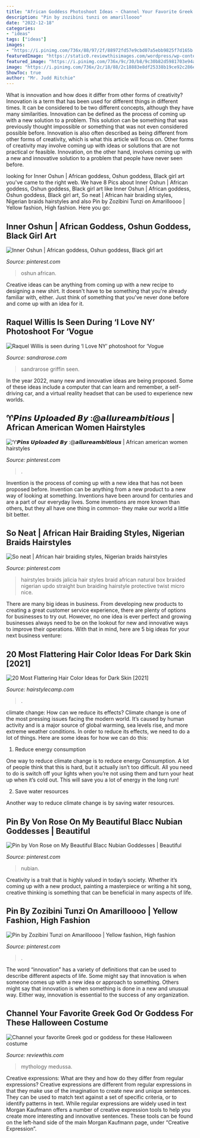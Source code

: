 ```yaml
---
title: "African Goddess Photoshoot Ideas ~ Channel Your Favorite Greek God Or Goddess For These Halloween Costume"
description: "Pin by zozibini tunzi on amarilloooo"
date: "2022-12-18"
categories:
- "ideas"
tags: ["ideas"]
images:
- "https://i.pinimg.com/736x/88/97/2f/88972fd57e9cbd07a5ebb9825f7d165b.jpg"
featuredImage: "https://static0.reviewthisimages.com/wordpress/wp-content/uploads/2019/09/medussa-e1568582332205.jpg"
featured_image: "https://i.pinimg.com/736x/9c/30/b8/9c30b82d5981703e94a7b7a644c76df8--corn-row-hairstyles-braid-hairstyles.jpg"
image: "https://i.pinimg.com/736x/2c/18/88/2c18883e8df25338b19ce92c286e9759--african-fashion-african-beauty.jpg"
ShowToc: true
author: "Mr. Judd Ritchie"
---
```



What is innovation and how does it differ from other forms of creativity?
Innovation is a term that has been used for different things in different times. It can be considered to be two different concepts, although they have many similarities. Innovation can be defined as the process of coming up with a new solution to a problem. This solution can be something that was previously thought impossible or something that was not even considered possible before. Innovation is also often described as being different from other forms of creativity, which is what this article will focus on. Other forms of creativity may involve coming up with ideas or solutions that are not practical or feasible. Innovation, on the other hand, involves coming up with a new and innovative solution to a problem that people have never seen before.

	

		
looking for Inner Oshun | African goddess, Oshun goddess, Black girl art you've came to the right web. We have 8 Pics about Inner Oshun | African goddess, Oshun goddess, Black girl art like Inner Oshun | African goddess, Oshun goddess, Black girl art, So neat | African hair braiding styles, Nigerian braids hairstyles and also Pin by Zozibini Tunzi on Amarilloooo | Yellow fashion, High fashion. Here you go:
		
    
## Inner Oshun | African Goddess, Oshun Goddess, Black Girl Art

<img loading=lazy src="https://i.pinimg.com/736x/df/ea/b4/dfeab4953d9d8acca3791d83282171a5.jpg" onerror="this.onerror=null;this.src='https://tse1.mm.bing.net/th?id=OIP.fx5Yuf_xcwdf9x8sAHsScAHaLH&amp;pid=15.1';" alt="Inner Oshun | African goddess, Oshun goddess, Black girl art">

_Source: pinterest.com_

>oshun african. 

	

Creative ideas can be anything from coming up with a new recipe to designing a new shirt. It doesn't have to be something that you're already familiar with, either. Just think of something that you've never done before and come up with an idea for it.

    
## Raquel Willis Is Seen During ‘I Love NY’ Photoshoot For ‘Vogue

<img loading=lazy src="https://sandrarose.com/wp-content/uploads/2020/08/Raquel-Willis-GettyImages-1227988794.jpg" onerror="this.onerror=null;this.src='https://tse1.mm.bing.net/th?id=OIP.6RVZXvV7hLStm9R2VuNymwHaLH&amp;pid=15.1';" alt="Raquel Willis is seen during ‘I Love NY’ photoshoot for ‘Vogue">

_Source: sandrarose.com_

>sandrarose griffin seen. 

	

In the year 2022, many new and innovative ideas are being proposed. Some of these ideas include a computer that can learn and remember, a self-driving car, and a virtual reality headset that can be used to experience new worlds.

    
## ♈𝙋𝙞𝙣𝙨 𝙐𝙥𝙡𝙤𝙖𝙙𝙚𝙙 𝘽𝙮 :@𝙖𝙡𝙡𝙪𝙧𝙚𝙖𝙢𝙗𝙞𝙩𝙞𝙤𝙪𝙨 | African American Women Hairstyles

<img loading=lazy src="https://i.pinimg.com/736x/88/97/2f/88972fd57e9cbd07a5ebb9825f7d165b.jpg" onerror="this.onerror=null;this.src='https://tse2.mm.bing.net/th?id=OIP.NxTxwS8v-E834Hl_grt0fQHaKI&amp;pid=15.1';" alt="♈𝙋𝙞𝙣𝙨 𝙐𝙥𝙡𝙤𝙖𝙙𝙚𝙙 𝘽𝙮 :@𝙖𝙡𝙡𝙪𝙧𝙚𝙖𝙢𝙗𝙞𝙩𝙞𝙤𝙪𝙨 | African american women hairstyles">

_Source: pinterest.com_

>. 

	

Invention is the process of coming up with a new idea that has not been proposed before. Invention can be anything from a new product to a new way of looking at something. Inventions have been around for centuries and are a part of our everyday lives. Some inventions are more known than others, but they all have one thing in common- they make our world a little bit better.

    
## So Neat | African Hair Braiding Styles, Nigerian Braids Hairstyles

<img loading=lazy src="https://i.pinimg.com/736x/9c/30/b8/9c30b82d5981703e94a7b7a644c76df8--corn-row-hairstyles-braid-hairstyles.jpg" onerror="this.onerror=null;this.src='https://tse2.mm.bing.net/th?id=OIP.Z6ve9fTy6tZ--d401ZD12QHaNK&amp;pid=15.1';" alt="So neat | African hair braiding styles, Nigerian braids hairstyles">

_Source: pinterest.com_

>hairstyles braids jalicia hair styles braid african natural box braided nigerian updo straight bun braiding hairstyle protective twist micro nice. 

	

There are many big ideas in business. From developing new products to creating a great customer service experience, there are plenty of options for businesses to try out. However, no one idea is ever perfect and growing businesses always need to be on the lookout for new and innovative ways to improve their operations. With that in mind, here are 5 big ideas for your next business venture: 

    
## 20 Most Flattering Hair Color Ideas For Dark Skin [2021]

<img loading=lazy src="https://hairstylecamp.com/wp-content/uploads/hair-color-for-dark-skin-tone-3.jpg" onerror="this.onerror=null;this.src='https://tse4.mm.bing.net/th?id=OIP.52k3Peg36bXXLRrKYPUTgAAAAA&amp;pid=15.1';" alt="20 Most Flattering Hair Color Ideas for Dark Skin [2021]">

_Source: hairstylecamp.com_

>. 

	

climate change: How can we reduce its effects?
Climate change is one of the most pressing issues facing the modern world. It’s caused by human activity and is a major source of global warming, sea levels rise, and more extreme weather conditions. In order to reduce its effects, we need to do a lot of things. Here are some ideas for how we can do this:
1) Reduce energy consumption

One way to reduce climate change is to reduce energy Consumption. A lot of people think that this is hard, but it actually isn’t too difficult. All you need to do is switch off your lights when you’re not using them and turn your heat up when it’s cold out. This will save you a lot of energy in the long run! 

2) Save water resources

Another way to reduce climate change is by saving water resources.

    
## Pin By Von Rose On My Beautiful Blacc Nubian Goddesses | Beautiful

<img loading=lazy src="https://i.pinimg.com/736x/68/9f/ca/689fca9599078463a451699f0b34280d--ebony-girls-ebony-women.jpg" onerror="this.onerror=null;this.src='https://tse3.mm.bing.net/th?id=OIP.Wtl0EZXxhCMXSRbQltoDKAHaM6&amp;pid=15.1';" alt="Pin by Von Rose on My Beautiful Blacc Nubian Goddesses | Beautiful">

_Source: pinterest.com_

>nubian. 

	

Creativity is a trait that is highly valued in today’s society. Whether it’s coming up with a new product, painting a masterpiece or writing a hit song, creative thinking is something that can be beneficial in many aspects of life.

    
## Pin By Zozibini Tunzi On Amarilloooo | Yellow Fashion, High Fashion

<img loading=lazy src="https://i.pinimg.com/736x/2c/18/88/2c18883e8df25338b19ce92c286e9759--african-fashion-african-beauty.jpg" onerror="this.onerror=null;this.src='https://tse3.mm.bing.net/th?id=OIP.w3Vnk-n4zTxsI1MP3mLXZAHaLg&amp;pid=15.1';" alt="Pin by Zozibini Tunzi on Amarilloooo | Yellow fashion, High fashion">

_Source: pinterest.com_

>. 

	

The word “innovation” has a variety of definitions that can be used to describe different aspects of life. Some might say that innovation is when someone comes up with a new idea or approach to something. Others might say that innovation is when something is done in a new and unusual way. Either way, innovation is essential to the success of any organization.

    
## Channel Your Favorite Greek God Or Goddess For These Halloween Costume

<img loading=lazy src="https://static0.reviewthisimages.com/wordpress/wp-content/uploads/2019/09/medussa-e1568582332205.jpg" onerror="this.onerror=null;this.src='https://tse4.mm.bing.net/th?id=OIP.JFBYCAUN2riHKas-ZuW5SwHaDt&amp;pid=15.1';" alt="Channel your favorite Greek god or goddess for these Halloween costume">

_Source: reviewthis.com_

>mythology medussa. 

	

Creative expressions: What are they and how do they differ from regular expressions?
Creative expressions are different from regular expressions in that they make use of the imagination to create new and unique sentences. They can be used to match text against a set of specific criteria, or to identify patterns in text.
While regular expressions are widely used in text Morgan Kaufmann offers a number of creative expression tools to help you create more interesting and innovative sentences. These tools can be found on the left-hand side of the main Morgan Kaufmann page, under “Creative Expression”.

